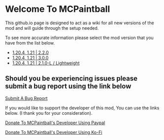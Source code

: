 # Welcome To MCPaintball
This github.io page is designed to act as a wiki for all new versions of the mod and will guide through the setup needed.

To see more accurate information please select the mod version that you have from the list below.
* [1.20.4, 1.21 | 2.2.0](/2_2_0.md)
* [1.20.4, 1.21 | 3.0.0](/3_0_0.md)
* [1.20.4, 1.21 | 2.1.0-L / Lightweight](/2_1_0_L.md)

## Should you be experiencing issues please submit a bug report using the link below
[Submit A Bug Report](https://github.com/Multi-Coder-24/MCPaintball/issues)

If you would like to support the developer of this mod, You can use the links below. (I thank you for your consideration).

[Donate To MCPaintball's Developer Using Paypal](https://www.paypal.com/donate/?hosted_button_id=QSMFVJVWRUHTQ)

[Donate To MCPaintball's Developer Using Ko-Fi](https://ko-fi.com/multi_coder) 
